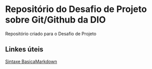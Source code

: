 # Repositório do Desafio de Projeto sobre Git/Github da DIO
Repositório criado para o Desafio de Projeto
## Linkes úteis
[Sintaxe BasicaMarkdown](https://www.markdownguide.org/basic-syntax/)
